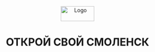 <a name="readme-top"></a>
<br />
<div align="center">
  <a href="https://github.com/NikitaKrylov/SmolathonHack">
    <img src ="https://i122.fastpic.org/big/2023/1110/ea/bea99132863c58e97299abdfa4a15eea.png" alt="Logo" width="90" height="40" align-items="ce">
  </a>
  <h1 align="center">ОТКРОЙ СВОЙ СМОЛЕНСК</h1>
</div>

